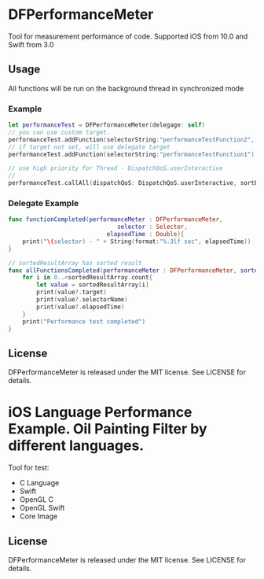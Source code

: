 # DFPerformanceMeter
Tool for measurement performance of code. Supported iOS from 10.0 and Swift from 3.0

## Usage

All functions will be run on the background thread in synchronized mode

### Example

```swift
let performanceTest = DFPerformanceMeter(delegage: self)
// you can use custom target.
performanceTest.addFunction(selectorString:"performanceTestFunction2", target: self)
// if target not set, will use delegate target
performanceTest.addFunction(selectorString:"performanceTestFunction1")

// use high priority for Thread - DispatchQoS.userInteractive
// 
performanceTest.callAll(dispatchQoS: DispatchQoS.userInteractive, sortBy : DFPerformanceSortBy.ascending)
```

### Delegate Example

```swift
func functionCompleted(performanceMeter : DFPerformanceMeter,
							   selector : Selector,
                            elapsedTime : Double){
    print("\(selector) - " + String(format:"%.3lf sec", elapsedTime))
}

// sortedResultArray has sorted result
func allFunctionsCompleted(performanceMeter : DFPerformanceMeter, sortedResultArray : [Int : DFPerformanceObj]){
	for i in 0..<sortedResultArray.count{
		let value = sortedResultArray[i]
		print(value?.target)
		print(value?.selectorName)
		print(value?.elapsedTime)
	}
	print("Performance test completed")
}
```

## License

DFPerformanceMeter is released under the MIT license. See LICENSE for details.


# iOS Language Performance Example. Oil Painting Filter by different languages.
Tool for test:

- C Language
- Swift
- OpenGL C
- OpenGL Swift
- Core Image

## License

DFPerformanceMeter is released under the MIT license. See LICENSE for details.
